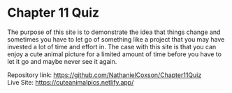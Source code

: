 # Chapter 11 Quiz 
The purpose of this site is to demonstrate the idea that
things change and sometimes you have to let go of 
something like a project that you may have invested a lot of
time and effort in. The case with this site is that you can enjoy a cute animal picture
for a limited amount of time before you have to let it go and 
maybe never see it again.

Repository link: https://github.com/NathanielCoxson/Chapter11Quiz <br> 
Live Site: https://cuteanimalpics.netlify.app/
